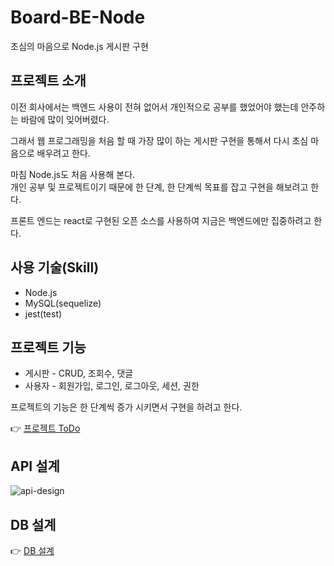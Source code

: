 # Board-BE-Node

초심의 마음으로 Node.js 게시판 구현

## 프로젝트 소개

이전 회사에서는 백엔드 사용이 전혀 없어서 개인적으로 공부를 했었어야 했는데 안주하는 바람에 많이 잊어버렸다.

그래서 웹 프로그래밍을 처음 할 때 가장 많이 하는 게시판 구현을 통해서 다시 초심 마음으로 배우려고 한다.

마침 Node.js도 처음 사용해 본다.  
개인 공부 및 프로젝트이기 때문에 한 단계, 한 단계씩 목표를 잡고 구현을 해보려고 한다.

프론트 엔드는 react로 구현된 오픈 소스를 사용하여 지금은 백엔드에만 집중하려고 한다.

## 사용 기술(Skill)

- Node.js
- MySQL(sequelize)
- jest(test)

## 프로젝트 기능

- 게시판 - CRUD, 조회수, 댓글
- 사용자 - 회원가입, 로그인, 로그아웃, 세션, 권한

프로젝트의 기능은 한 단계씩 증가 시키면서 구현을 하려고 한다.

👉 [프로젝트 ToDo](https://github.com/whoamixzerone/Board-BE-Node/blob/main/TODO.md)

## API 설계

![api-design](https://user-images.githubusercontent.com/67082984/174292989-a8a60a2a-cd43-4804-802f-109b1f686ef4.png)

## DB 설계

👉 [DB 설계](https://github.com/whoamixzerone/Board-BE-Node/wiki#DB%20%EC%84%A4%EA%B3%84)
